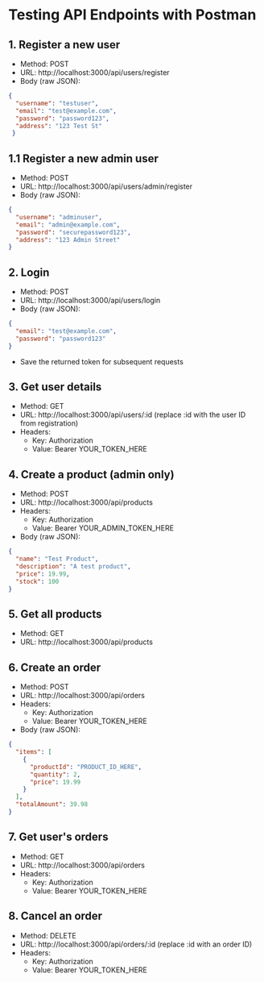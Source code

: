 # Testing API Endpoints with Postman

## 1. Register a new user
- Method: POST
- URL: http://localhost:3000/api/users/register
- Body (raw JSON):
```json
{
  "username": "testuser",
  "email": "test@example.com",
  "password": "password123",
  "address": "123 Test St"
 }
```


## 1.1 Register a new admin user
- Method: POST
- URL: http://localhost:3000/api/users/admin/register
- Body (raw JSON):
```json
{
  "username": "adminuser",
  "email": "admin@example.com",
  "password": "securepassword123",
  "address": "123 Admin Street"
}
```

## 2. Login
- Method: POST
- URL: http://localhost:3000/api/users/login
- Body (raw JSON):
```json
{
  "email": "test@example.com",
  "password": "password123"
}
```
- Save the returned token for subsequent requests

## 3. Get user details
- Method: GET
- URL: http://localhost:3000/api/users/:id (replace :id with the user ID from registration)
- Headers: 
  - Key: Authorization
  - Value: Bearer YOUR_TOKEN_HERE

## 4. Create a product (admin only)
- Method: POST
- URL: http://localhost:3000/api/products
- Headers: 
  - Key: Authorization
  - Value: Bearer YOUR_ADMIN_TOKEN_HERE
- Body (raw JSON):
```json
{
  "name": "Test Product",
  "description": "A test product",
  "price": 19.99,
  "stock": 100
}
```

## 5. Get all products
- Method: GET
- URL: http://localhost:3000/api/products

## 6. Create an order
- Method: POST
- URL: http://localhost:3000/api/orders
- Headers: 
  - Key: Authorization
  - Value: Bearer YOUR_TOKEN_HERE
- Body (raw JSON):
```json
{
  "items": [
    {
      "productId": "PRODUCT_ID_HERE",
      "quantity": 2,
      "price": 19.99
    }
  ],
  "totalAmount": 39.98
}
```

## 7. Get user's orders
- Method: GET
- URL: http://localhost:3000/api/orders
- Headers: 
  - Key: Authorization
  - Value: Bearer YOUR_TOKEN_HERE

## 8. Cancel an order
- Method: DELETE
- URL: http://localhost:3000/api/orders/:id (replace :id with an order ID)
- Headers: 
  - Key: Authorization
  - Value: Bearer YOUR_TOKEN_HERE
